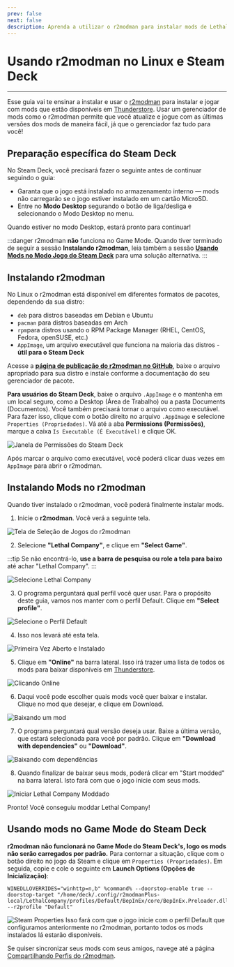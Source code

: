 ```yaml
---
prev: false
next: false
description: Aprenda a utilizar o r2modman para instalar mods de Lethal Company pela Thunderstore no Linux.
---
```


# Usando r2modman no Linux e Steam Deck

***

Esse guia vai te ensinar a instalar e usar o [r2modman](https://github.com/ebkr/r2modmanPlus/releases/latest/) para instalar e jogar com mods que estão disponíveis em [Thunderstore](https://thunderstore.io/c/lethal-company/). Usar um gerenciador de mods como o r2modman permite que você atualize e jogue com as últimas versões dos mods de maneira fácil, já que o gerenciador faz tudo para você!

## Preparação específica do Steam Deck

No Steam Deck, você precisará fazer o seguinte antes de continuar seguindo o guia:

- Garanta que o jogo está instalado no armazenamento interno — mods não carregarão se o jogo estiver instalado em um cartão MicroSD.
- Entre no **Modo Desktop** segurando o botão de liga/desliga e selecionando o Modo Desktop no menu.

Quando estiver no modo Desktop, estará pronto para continuar!

:::danger
r2modman **não** funciona no Game Mode. Quando tiver terminado de seguir a sessão **Instalando r2modman**, leia também a sessão [**Usando Mods no Modo Jogo do Steam Deck**](installing-r2modman-linux?id=using-mods-in-steam-decks-game-mode) para uma solução alternativa.
:::

## Instalando r2modman

No Linux o r2modman está disponível em diferentes formatos de pacotes, dependendo da sua distro:

- `deb` para distros baseadas em Debian e Ubuntu
- `pacman` para distros baseadas em Arch
- `rpm`para distros usando o RPM Package Manager (RHEL, CentOS, Fedora, openSUSE, etc.)
- `AppImage`, um arquivo executável que funciona na maioria das distros - **útil para o Steam Deck**

Acesse a [**página de publicação do r2modman no GitHub**](https://github.com/ebkr/r2modmanPlus/releases/latest/), baixe o arquivo apropriado para sua distro e instale conforme a documentação do seu gerenciador de pacote.

**Para usuários do Steam Deck**, baixe o arquivo `.AppImage` e o mantenha em um local seguro, como a Desktop (Área de Trabalho) ou a pasta Documents (Documentos). Você também precisará tornar o arquivo como executável. Para fazer isso, clique com o botão direito no arquivo `.AppImage` e selecione `Properties (Propriedades)`. Vá até a aba **Permissions (Permissões)**, marque a caixa `Is Executable (É Executável)` e clique OK.

![Janela de Permissões do Steam Deck](/images/r2modman-linux/appimageproperties.png)

Após marcar o arquivo como executável, você poderá clicar duas vezes em `AppImage` para abrir o r2modman.

## Instalando Mods no r2modman

Quando tiver instalado o r2modman, você poderá finalmente instalar mods.

1. Inicie o **r2modman**. Você verá a seguinte tela.

![Tela de Seleção de Jogos do r2modman](/images/r2modman-install/gameselection.png)

2. Selecione **"Lethal Company"**, e clique em **"Select Game"**.

:::tip
Se não encontrá-lo, **use a barra de pesquisa ou role a tela para baixo** até achar "Lethal Company".
:::

![Selecione Lethal Company](/images/r2modman-install/selectlc.png)

3. O programa perguntará qual perfil você quer usar. Para o propósito deste guia, vamos nos manter com o perfil Default. Clique em **"Select profile"**.

![Selecione o Perfil Default](/images/r2modman-install/profileselect.png)

4. Isso nos levará até esta tela.

![Primeira Vez Aberto e Instalado](/images/r2modman-install/firsttimeinstall.png)

5. Clique em **"Online"** na barra lateral. Isso irá trazer uma lista de todos os mods para baixar disponíveis em [Thunderstore](https://thunderstore.io/c/lethal-company/).

![Clicando Online](/images/r2modman-install/selectonline.png)

6. Daqui você pode escolher quais mods você quer baixar e instalar. Clique no mod que desejar, e clique em Download.

![Baixando um mod](/images/r2modman-install/download.png)

7. O programa perguntará qual versão deseja usar. Baixe a última versão, que estará selecionada para você por padrão. Clique em **"Download with dependencies"** ou **"Download"**.

![Baixando com dependências](/images/r2modman-install/downloadlatest.png)

8. Quando finalizar de baixar seus mods, poderá clicar em "Start modded" na barra lateral. Isto fará com que o jogo inicie com seus mods.

![Iniciar Lethal Company Moddado](/images/r2modman-install/startmodded.png)

Pronto! Você conseguiu moddar Lethal Company!

## Usando mods no Game Mode do Steam Deck

**r2modman não funcionará no Game Mode do Steam Deck's, logo os mods não serão carregados por padrão.** Para contornar a situação, clique com o botão direito no jogo da Steam e clique em `Properties (Propriedades)`. Em seguida, copie e cole o seguinte em **Launch Options (Opções de Inicialização)**:

```
WINEDLLOVERRIDES="winhttp=n,b" %command% --doorstop-enable true --doorstop-target "/home/deck/.config/r2modmanPlus-local/LethalCompany/profiles/Default/BepInEx/core/BepInEx.Preloader.dll" --r2profile "Default"
```

![Steam Properties](/images/r2modman-linux/steamproperties.png)
Isso fará com que o jogo inicie com o perfil Default que configuramos anteriormente no r2modman, portanto todos os mods instalados lá estarão disponíveis.

Se quiser sincronizar seus mods com seus amigos, navege até a página [Compartilhando Perfis do r2modman](syncing-mods).
